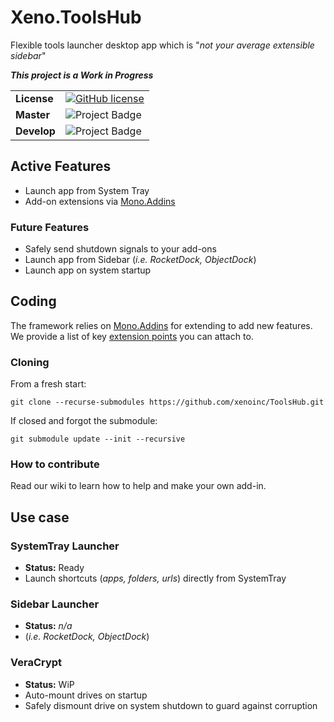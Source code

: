 # Xeno.ToolsHub
Flexible tools launcher desktop app which is "_not your average extensible sidebar_"

**_This project is a Work in Progress_**


|||
| --- | --- |
| **License** | [![GitHub license](https://img.shields.io/github/license/DamianSuess/ToolsHub.svg)](https://github.com/DamianSuess/ToolsHub/blob/master/LICENSE) |
| **Master** | <img src="https://ci.appveyor.com/api/projects/status/github/DamianSuess/ToolsHub?branch=master&svg=true" alt="Project Badge" /> |
| **Develop** | <img src="https://ci.appveyor.com/api/projects/status/github/DamianSuess/ToolsHub?branch=develop&svg=true" alt="Project Badge" /> |


## Active Features
* Launch app from System Tray
* Add-on extensions via [Mono.Addins](https://github.com/mono/mono-addins)


### Future Features
* Safely send shutdown signals to your add-ons
* Launch app from Sidebar (_i.e. RocketDock, ObjectDock_)
* Launch app on system startup

## Coding
The framework relies on [Mono.Addins](https://github.com/mono/mono-addins) for extending to add new features. We provide a list of key [extension points](https://github.com/xenoinc/ToolsHub/wiki/Addin-ExtensionPoints) you can attach to.

### Cloning

From a fresh start:

``git clone --recurse-submodules https://github.com/xenoinc/ToolsHub.git``


If closed and forgot the submodule:

``git submodule update --init --recursive``


### How to contribute
Read our wiki to learn how to help and make your own add-in.

## Use case
### SystemTray Launcher
* **Status:** Ready
* Launch shortcuts (_apps, folders, urls_) directly from SystemTray

### Sidebar Launcher
* **Status:** _n/a_
* (_i.e. RocketDock, ObjectDock_)

### VeraCrypt
* **Status:** WiP
* Auto-mount drives on startup
* Safely dismount drive on system shutdown to guard against corruption
